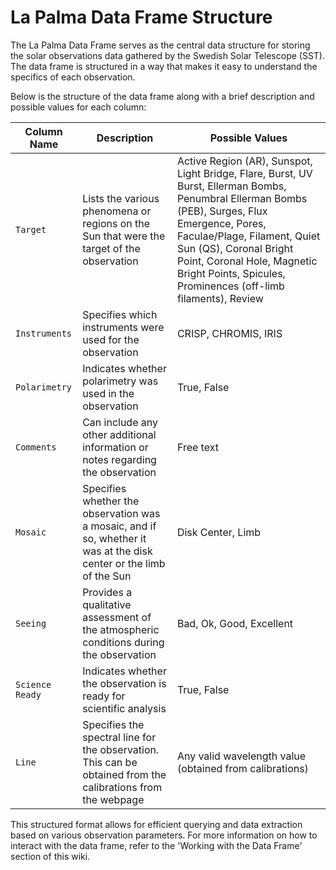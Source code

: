 # La Palma Data Frame Structure

The La Palma Data Frame serves as the central data structure for storing the solar observations data gathered by the Swedish Solar Telescope (SST). The data frame is structured in a way that makes it easy to understand the specifics of each observation.

Below is the structure of the data frame along with a brief description and possible values for each column:

| Column Name | Description | Possible Values |
| --- | --- | --- |
| `Target` | Lists the various phenomena or regions on the Sun that were the target of the observation | Active Region (AR), Sunspot, Light Bridge, Flare, Burst, UV Burst, Ellerman Bombs, Penumbral Ellerman Bombs (PEB), Surges, Flux Emergence, Pores, Faculae/Plage, Filament, Quiet Sun (QS), Coronal Bright Point, Coronal Hole, Magnetic Bright Points, Spicules, Prominences (off-limb filaments), Review |
| `Instruments` | Specifies which instruments were used for the observation | CRISP, CHROMIS, IRIS |
| `Polarimetry` | Indicates whether polarimetry was used in the observation | True, False |
| `Comments` | Can include any other additional information or notes regarding the observation | Free text |
| `Mosaic` | Specifies whether the observation was a mosaic, and if so, whether it was at the disk center or the limb of the Sun | Disk Center, Limb |
| `Seeing` | Provides a qualitative assessment of the atmospheric conditions during the observation | Bad, Ok, Good, Excellent |
| `Science Ready` | Indicates whether the observation is ready for scientific analysis | True, False |
| `Line` | Specifies the spectral line for the observation. This can be obtained from the calibrations from the webpage | Any valid wavelength value (obtained from calibrations) |

This structured format allows for efficient querying and data extraction based on various observation parameters. For more information on how to interact with the data frame, refer to the 'Working with the Data Frame' section of this wiki.